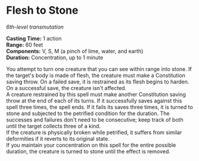 # Flesh to Stone 
_6th-level transmutation_ 

**Casting Time:** 1 action    
**Range:** 60 feet    
**Components:** V, S, M (a pinch of lime, water, and earth)    
**Duration:** Concentration, up to 1 minute 

You attempt to turn one creature that you can see within range into stone. If the target's body is made of flesh, the creature must make a Constitution saving throw. On a failed save, it is restrained as its flesh begins to harden. On a successful save, the creature isn't affected.    
A creature restrained by this spell must make another Constitution saving throw at the end of each of its turns. If it successfully saves against this spell three times, the spell ends. If it fails its saves three times, it is turned to stone and subjected to the petrified condition for the duration. The successes and failures don't need to be consecutive; keep track of both until the target collects three of a kind.    
If the creature is physically broken while petrified, it suffers from similar deformities if it reverts to its original state.    
If you maintain your concentration on this spell for the entire possible duration, the creature is turned to stone until the effect is removed. 
